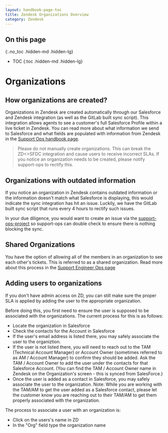 ```yaml
---
layout: handbook-page-toc
title: Zendesk Organizations Overview
category: Zendesk
---
```


## On this page
{:.no_toc .hidden-md .hidden-lg}

- TOC
{:toc .hidden-md .hidden-lg}

# Organizations

## How organizations are created?

Organizations in Zendesk are created automatically through our Salesforce and
Zendesk integration (as well as the GitLab built sync script). This integration
allows agents to see a customer's full Salesforce Profile within a live ticket
in Zendesk. You can read more about what information we send to Salesforce and
what fields are populated with information from Zendesk in the
[Support Ops handbook page](/handbook/support/support-ops/#salesforce---zendesk-sync).

> Please do not manually create organizations. This can break the ZD<>SFDC
> integration and cause users to receive incorrect SLAs. If you notice an
> organization needs to be created, please notify support-ops to rectify this.

## Organizations with outdated information

If you notice an organization in Zendesk contains outdated information or the
information doesn't match what Salesforce is displaying, this would indicate the
sync integration has hit an issue. Luckily, we have the GitLab built sync script
that runs every 4 hours to rectify such issues.

In your due diligence, you would want to create an issue via the 
[support-ops-project](https://gitlab.com/gitlab-com/support/support-ops/support-ops-project/issues/new)
so support-ops can double check to ensure there is nothing blocking the sync.

## Shared Organizations

You have the option of allowing all of the members in an organization to see each other's tickets. This is referred to as a shared organization. Read more about this process in the [Support Engineer Ops page](/handbook/support/support-ops/processes/zendesk.html#shared-organization-process) 

## Adding users to organizations

If you don't have admin access on ZD, you can still make sure the proper SLA is applied by adding the user to the appropriate organization.

Before doing this, you first need to ensure the user is supposed to be associated with the organizations. The current process for this is as follows:

- Locate the organization in Salesforce
- Check the contacts for the Account in Salesforce
- If the user's email address is listed there, you may safely associate the user to the organiztion.
- If the user is not listed there, you will need to reach out to the TAM (Technical Account Manager) or Account Owner (sometimes referred to as AM / Account Manager) to confirm they should be added. Ask the TAM / Account Owner to add the user under the contacts for that Salesforce Account. (You can find the TAM / Account Owner name in Zendesk on the Organization's screen - this is synced from SalesForce.)
- Once the user is added as a contact in Salesforce, you may safely associate the user to the organization.
Note: While you are working with the TAM/AM to get the user added as a Salesforce contact, please let the customer know you are reaching out to their TAM/AM to get them properly associated with the organization.

The process to associate a user with an organization is:

- Click on the users's name in ZD
- In the "Org" field type the organization name
